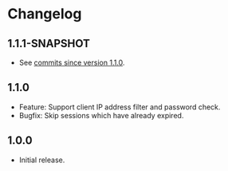 # Changelog

## 1.1.1-SNAPSHOT

* See [commits since version 1.1.0](https://github.com/smarkwal/tomcat-session-logout-listener/compare/v1.1.0...main).

## 1.1.0

* Feature: Support client IP address filter and password check.
* Bugfix: Skip sessions which have already expired.

## 1.0.0

* Initial release.